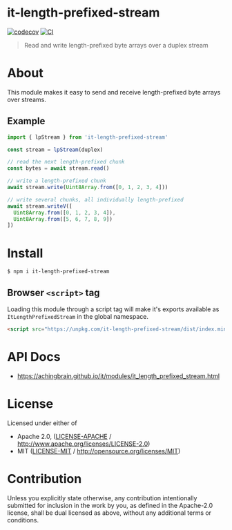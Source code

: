 # it-length-prefixed-stream

[![codecov](https://img.shields.io/codecov/c/github/achingbrain/it.svg?style=flat-square)](https://codecov.io/gh/achingbrain/it)
[![CI](https://img.shields.io/github/actions/workflow/status/achingbrain/it/js-test-and-release.yml?branch=main\&style=flat-square)](https://github.com/achingbrain/it/actions/workflows/js-test-and-release.yml?query=branch%3Amain)

> Read and write length-prefixed byte arrays over a duplex stream

# About

<!--

!IMPORTANT!

Everything in this README between "# About" and "# Install" is automatically
generated and will be overwritten the next time the doc generator is run.

To make changes to this section, please update the @packageDocumentation section
of src/index.js or src/index.ts

To experiment with formatting, please run "npm run docs" from the root of this
repo and examine the changes made.

-->

This module makes it easy to send and receive length-prefixed byte arrays over streams.

## Example

```typescript
import { lpStream } from 'it-length-prefixed-stream'

const stream = lpStream(duplex)

// read the next length-prefixed chunk
const bytes = await stream.read()

// write a length-prefixed chunk
await stream.write(Uint8Array.from([0, 1, 2, 3, 4]))

// write several chunks, all individually length-prefixed
await stream.writeV([
  Uint8Array.from([0, 1, 2, 3, 4]),
  Uint8Array.from([5, 6, 7, 8, 9])
])
```

# Install

```console
$ npm i it-length-prefixed-stream
```

## Browser `<script>` tag

Loading this module through a script tag will make it's exports available as `ItLengthPrefixedStream` in the global namespace.

```html
<script src="https://unpkg.com/it-length-prefixed-stream/dist/index.min.js"></script>
```

# API Docs

- <https://achingbrain.github.io/it/modules/it_length_prefixed_stream.html>

# License

Licensed under either of

- Apache 2.0, ([LICENSE-APACHE](LICENSE-APACHE) / <http://www.apache.org/licenses/LICENSE-2.0>)
- MIT ([LICENSE-MIT](LICENSE-MIT) / <http://opensource.org/licenses/MIT>)

# Contribution

Unless you explicitly state otherwise, any contribution intentionally submitted for inclusion in the work by you, as defined in the Apache-2.0 license, shall be dual licensed as above, without any additional terms or conditions.
